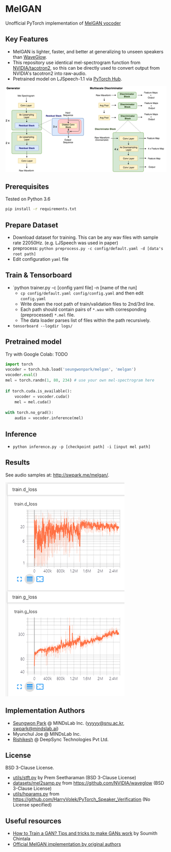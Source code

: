 # MelGAN
Unofficial PyTorch implementation of [MelGAN vocoder](https://arxiv.org/abs/1910.06711)

## Key Features

- MelGAN is lighter, faster, and better at generalizing to unseen speakers than [WaveGlow](https://github.com/NVIDIA/waveglow).
- This repository use identical mel-spectrogram function from [NVIDIA/tacotron2](https://github.com/NVIDIA/tacotron2), so this can be directly used to convert output from NVIDIA's tacotron2 into raw-audio.
- Pretrained model on LJSpeech-1.1 via [PyTorch Hub](https://pytorch.org/hub).

![](./assets/gd.png)

## Prerequisites

Tested on Python 3.6
```bash
pip install -r requirements.txt
```

## Prepare Dataset

- Download dataset for training. This can be any wav files with sample rate 22050Hz. (e.g. LJSpeech was used in paper)
- preprocess: `python preprocess.py -c config/default.yaml -d [data's root path]`
- Edit configuration `yaml` file

## Train & Tensorboard

- `python trainer.py -c [config yaml file] -n [name of the run]
  - `cp config/default.yaml config/config.yaml` and then edit `config.yaml`
  - Write down the root path of train/validation files to 2nd/3rd line.
  - Each path should contain pairs of `*.wav` with corresponding (preprocessed) `*.mel` file.
  - The data loader parses list of files within the path recursively.
- `tensorboard --logdir logs/`

## Pretrained model

Try with Google Colab: TODO

```python
import torch
vocoder = torch.hub.load('seungwonpark/melgan', 'melgan')
vocoder.eval()
mel = torch.randn(1, 80, 234) # use your own mel-spectrogram here

if torch.cuda.is_available():
    vocoder = vocoder.cuda()
    mel = mel.cuda()

with torch.no_grad():
    audio = vocoder.inference(mel)
```

## Inference

- `python inference.py -p [checkpoint path] -i [input mel path]`

## Results

See audio samples at: http://swpark.me/melgan/.

![](./assets/lj-tensorboard.png)


## Implementation Authors

- [Seungwon Park](http://swpark.me) @ MINDsLab Inc. (yyyyy@snu.ac.kr, swpark@mindslab.ai)
- Myunchul Joe @ MINDsLab Inc.
- [Rishikesh](https://github.com/rishikksh20) @ DeepSync Technologies Pvt Ltd.

## License

BSD 3-Clause License.

- [utils/stft.py](./utils/stft.py) by Prem Seetharaman (BSD 3-Clause License)
- [datasets/mel2samp.py](./datasets/mel2samp.py) from https://github.com/NVIDIA/waveglow (BSD 3-Clause License)
- [utils/hparams.py](./utils/hparams.py) from https://github.com/HarryVolek/PyTorch_Speaker_Verification (No License specified)

## Useful resources

- [How to Train a GAN? Tips and tricks to make GANs work](https://github.com/soumith/ganhacks) by Soumith Chintala
- [Official MelGAN implementation by original authors](https://github.com/descriptinc/melgan-neurips)
